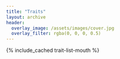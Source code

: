 ```yaml
---
title: "Traits"
layout: archive
header:
  overlay_image: /assets/images/cover.jpg
  overlay_filter: rgba(0, 0, 0, 0.5)
---
```

{% include_cached trait-list-mouth %}

